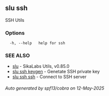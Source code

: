 ## slu ssh

SSH Utils

### Options

```
  -h, --help   help for ssh
```

### SEE ALSO

* [slu](slu.md)	 - SikaLabs Utils, v0.85.0
* [slu ssh keygen](slu_ssh_keygen.md)	 - Genetate SSH private key
* [slu ssh ssh](slu_ssh_ssh.md)	 - Connect to SSH server

###### Auto generated by spf13/cobra on 12-May-2025
